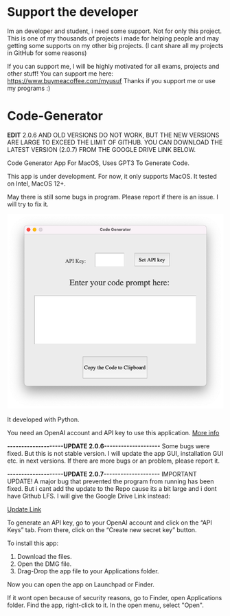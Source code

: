 # Support the developer
Im an developer and student, i need some support. Not for only this project.
This is one of my thousands of projects i made for helping people and may getting some supports on my other big projects.
(I cant share all my projects in GitHub for some reasons)

If you can support me, I will be highly motivated for all exams, projects and other stuff!
You can support me here: https://www.buymeacoffee.com/myusuf
Thanks if you support me or use my programs :)

# Code-Generator

**EDIT**
2.0.6 AND OLD VERSIONS DO NOT WORK, 
BUT THE NEW VERSIONS ARE LARGE TO EXCEED THE LIMIT OF GITHUB. 
YOU CAN DOWNLOAD THE LATEST VERSION (2.0.7) FROM THE GOOGLE DRIVE LINK BELOW.

Code Generator App For MacOS, Uses GPT3 To Generate Code.

This app is under development. For now, it only supports MacOS. It tested on Intel, MacOS 12+.

May there is still some bugs in program. Please report if there is an issue. I will try to fix it.

![Screenshot of Program](https://github.com/MYusufY/Code-Generator/blob/main/Screenshot.png?raw=true)

It developed with Python. 

You need an OpenAI account and API key to use this application.
[More info](https://auth0.openai.com/u/signup/identifier?state=hKFo2SBLbElmdllaUzEwMzRaRFNLeUJ1a1BHWlBRNFZCLW5hV6Fur3VuaXZlcnNhbC1sb2dpbqN0aWTZIHBRalIzczlYTTdFdC1PUTZpZ3RIVmNUa1BLcDB2Q3lRo2NpZNkgRFJpdnNubTJNdTQyVDNLT3BxZHR3QjNOWXZpSFl6d0Q)

**--------------------UPDATE 2.0.6--------------------**
Some bugs were fixed. 
But this is not stable version. I will update the app GUI, installation GUI etc. in next versions.
If there are more bugs or an problem, please report it.

**--------------------UPDATE 2.0.7--------------------**
IMPORTANT UPDATE!
A major bug that prevented the program from running has been fixed.
But i cant add the update to the Repo cause its a bit large and i dont have Github LFS.
I will give the Google Drive Link instead:

[Update Link](https://drive.google.com/file/d/1vfrDosoW6eSPWlyem6yOwSsibThy2geV/view?usp=sharing
)

To generate an API key, go to your OpenAI account and click on the “API Keys” tab. 
From there, click on the “Create new secret key” button.

To install this app:

1. Download the files.
2. Open the DMG file.
3. Drag-Drop the app file to your Applications folder.

Now you can open the app on Launchpad or Finder.

If it wont open because of security reasons, go to Finder, open Applications folder. Find the app, right-click to it. In the open menu, select "Open".
